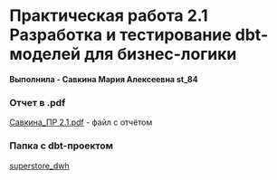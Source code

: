 # Практическая работа 2.1 Разработка и тестирование dbt-моделей для бизнес-логики

**Выполнила - Савкина Мария Алексеевна st_84**

### Отчет в .pdf

[Савкина_ПР 2.1.pdf](./Савкина_ПР%202.1.pdf) - файл с отчётом

### Папка с dbt-проектом

[superstore_dwh](./superstore_dwh/)

